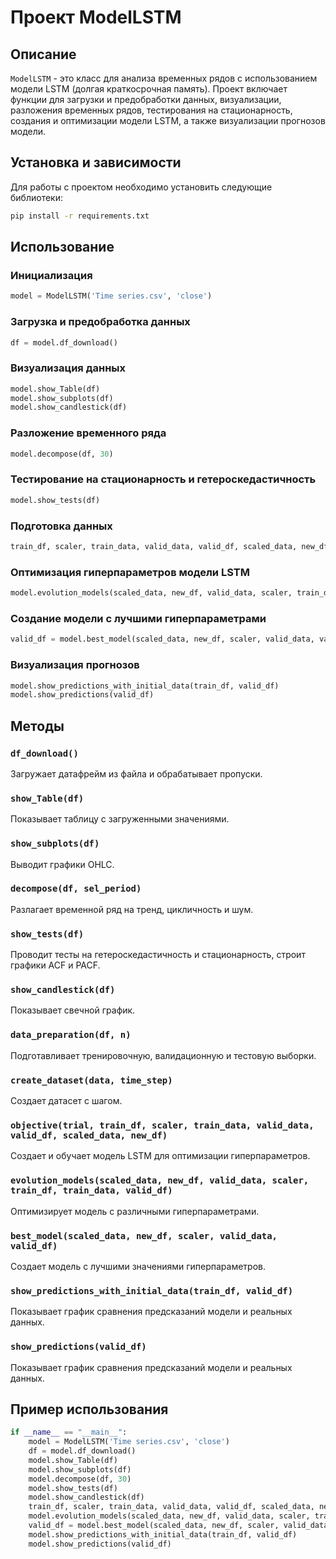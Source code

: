# Проект ModelLSTM

## Описание
`ModelLSTM` - это класс для анализа временных рядов с использованием модели LSTM (долгая краткосрочная память). Проект включает функции для загрузки и предобработки данных, визуализации, разложения временных рядов, тестирования на стационарность, создания и оптимизации модели LSTM, а также визуализации прогнозов модели.

## Установка и зависимости
Для работы с проектом необходимо установить следующие библиотеки:

```bash
pip install -r requirements.txt
```

## Использование

### Инициализация
```python
model = ModelLSTM('Time series.csv', 'close')
```

### Загрузка и предобработка данных
```python
df = model.df_download()
```

### Визуализация данных
```python
model.show_Table(df)
model.show_subplots(df)
model.show_candlestick(df)
```

### Разложение временного ряда
```python
model.decompose(df, 30)
```

### Тестирование на стационарность и гетероскедастичность
```python
model.show_tests(df)
```

### Подготовка данных
```python
train_df, scaler, train_data, valid_data, valid_df, scaled_data, new_df = model.data_preparation(df, 1000)
```

### Оптимизация гиперпараметров модели LSTM
```python
model.evolution_models(scaled_data, new_df, valid_data, scaler, train_df, train_data, valid_df)
```

### Создание модели с лучшими гиперпараметрами
```python
valid_df = model.best_model(scaled_data, new_df, scaler, valid_data, valid_df)
```

### Визуализация прогнозов
```python
model.show_predictions_with_initial_data(train_df, valid_df)
model.show_predictions(valid_df)
```

## Методы

### `df_download()`
Загружает датафрейм из файла и обрабатывает пропуски.

### `show_Table(df)`
Показывает таблицу с загруженными значениями.

### `show_subplots(df)`
Выводит графики OHLC.

### `decompose(df, sel_period)`
Разлагает временной ряд на тренд, цикличность и шум.

### `show_tests(df)`
Проводит тесты на гетероскедастичность и стационарность, строит графики ACF и PACF.

### `show_candlestick(df)`
Показывает свечной график.

### `data_preparation(df, n)`
Подготавливает тренировочную, валидационную и тестовую выборки.

### `create_dataset(data, time_step)`
Создает датасет с шагом.

### `objective(trial, train_df, scaler, train_data, valid_data, valid_df, scaled_data, new_df)`
Создает и обучает модель LSTM для оптимизации гиперпараметров.

### `evolution_models(scaled_data, new_df, valid_data, scaler, train_df, train_data, valid_df)`
Оптимизирует модель с различными гиперпараметрами.

### `best_model(scaled_data, new_df, scaler, valid_data, valid_df)`
Создает модель с лучшими значениями гиперпараметров.

### `show_predictions_with_initial_data(train_df, valid_df)`
Показывает график сравнения предсказаний модели и реальных данных.

### `show_predictions(valid_df)`
Показывает график сравнения предсказаний модели и реальных данных.

## Пример использования

```python
if __name__ == "__main__":
    model = ModelLSTM('Time series.csv', 'close')
    df = model.df_download()
    model.show_Table(df)
    model.show_subplots(df)
    model.decompose(df, 30)
    model.show_tests(df)
    model.show_candlestick(df)
    train_df, scaler, train_data, valid_data, valid_df, scaled_data, new_df = model.data_preparation(df, 1000)
    model.evolution_models(scaled_data, new_df, valid_data, scaler, train_df, train_data, valid_df)
    valid_df = model.best_model(scaled_data, new_df, scaler, valid_data, valid_df)
    model.show_predictions_with_initial_data(train_df, valid_df)
    model.show_predictions(valid_df)
```

